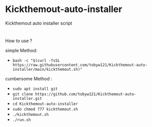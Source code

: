# Kickthemout-auto-installer
Kickthemout auto installer script

#
 How to use ?
 
 simple Method:
 
* `bash -c "$(curl -fsSL https://raw.githubusercontent.com/tobyw121/Kickthemout-auto-installer/main/kickthemout.sh)"` 

 cumbersome Method :

* `sudo apt install git`
* `git clone https://github.com/tobyw121/Kickthemout-auto-installer.git`
* `cd Kickthemout-auto-installer`
* `sudo chmod 777 kickthemout.sh`
* `./kickthemout.sh`
* `./run.sh`
#


